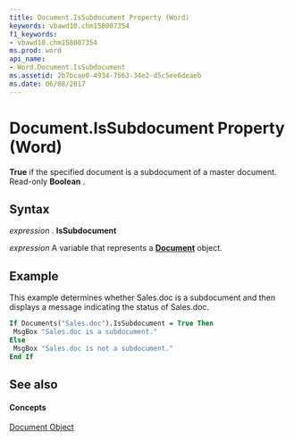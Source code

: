 ```yaml
---
title: Document.IsSubdocument Property (Word)
keywords: vbawd10.chm158007354
f1_keywords:
- vbawd10.chm158007354
ms.prod: word
api_name:
- Word.Document.IsSubdocument
ms.assetid: 2b7bcae0-4934-7563-34e2-d5c5ee6deaeb
ms.date: 06/08/2017
---
```



# Document.IsSubdocument Property (Word)

 **True** if the specified document is a subdocument of a master document. Read-only **Boolean** .


## Syntax

 _expression_ . **IsSubdocument**

 _expression_ A variable that represents a **[Document](Word.Document.md)** object.


## Example

This example determines whether Sales.doc is a subdocument and then displays a message indicating the status of Sales.doc.


```vb
If Documents("Sales.doc").IsSubdocument = True Then 
 MsgBox "Sales.doc is a subdocument." 
Else 
 MsgBox "Sales.doc is not a subdocument." 
End If
```


## See also


#### Concepts


[Document Object](Word.Document.md)

